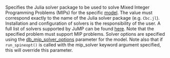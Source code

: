 Specifies the Julia solver package to be used to solve Mixed Integer Programming Problems (MIPs) for the specific [model](@ref). 
The value must correspond exactly to the name of the Julia solver package (e.g. `Cbc.jl`). Installation and configuration of
solvers is the responsibility of the user. A full list of solvers supported by JuMP can be found [here](https://jump.dev/JuMP.jl/stable/installation/#Supported-solvers). 
Note that the specified problem must support MIP problems. Solver options are specified using the [db\_mip\_solver\_options](@ref) parameter for the model.
Note also that if `run_spineopt()` is called with the mip_solver keyword argument specified, this will override this parameter.